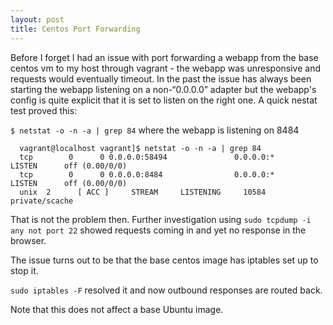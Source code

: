 ```yaml
---
layout: post
title: Centos Port Forwarding
---
```

Before I forget I had an issue with port forwarding a webapp from the base centos vm to my host through vagrant - the webapp was unresponsive and requests would eventually timeout.  In the past the issue has always been starting the webapp listening on a non-“0.0.0.0” adapter but the webapp's config is quite explicit that it is set to listen on the right one.  A quick nestat test proved this:

`$ netstat -o -n -a | grep 84` where the webapp is listening on 8484

``` terminal
  vagrant@localhost vagrant]$ netstat -o -n -a | grep 84
  tcp        0      0 0.0.0.0:58494               0.0.0.0:*                   LISTEN      off (0.00/0/0)
  tcp        0      0 0.0.0.0:8484                0.0.0.0:*                   LISTEN      off (0.00/0/0)
  unix  2      [ ACC ]     STREAM     LISTENING     10584  private/scache
```
<!--break-->
That is not the problem then.  Further investigation using `sudo tcpdump -i any not port 22` showed requests coming in and yet no response in the browser.

The issue turns out to be that the base centos image has iptables set up to stop it.

`sudo iptables -F` resolved it and now outbound responses are routed back.

Note that this does not affect a base Ubuntu image.
